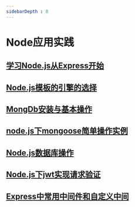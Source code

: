 ```yaml
---
sidebarDepth : 0
---
```

# Node应用实践

## [学习Node.js从Express开始](./学习Node.js从Express开始.md)

## [Node.js模板的引擎的选择](./Node.js模板的引擎的选择.md)

## [MongDb安装与基本操作](./MongDb安装与基本操作.md)

## [node.js下mongoose简单操作实例](./node.js下mongoose简单操作实例.md)

## [Node.js数据库操作](./Node.js数据库操作.md)

## [Node.js下jwt实现请求验证](./Node.js下jwt实现请求验证.md)

## [Express中常用中间件和自定义中间](./Express中常用中间件和自定义中间.md)
